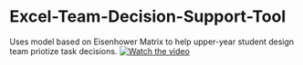 
# Excel-Team-Decision-Support-Tool
Uses model based on Eisenhower Matrix to help upper-year student design team priotize task decisions. 
[![Watch the video](https://www.itsolutions-inc.com/assets/uploads/news/ms-excel-logo.png)](https://www.youtube.com/watch?v=AuXmkHhLrsw)
